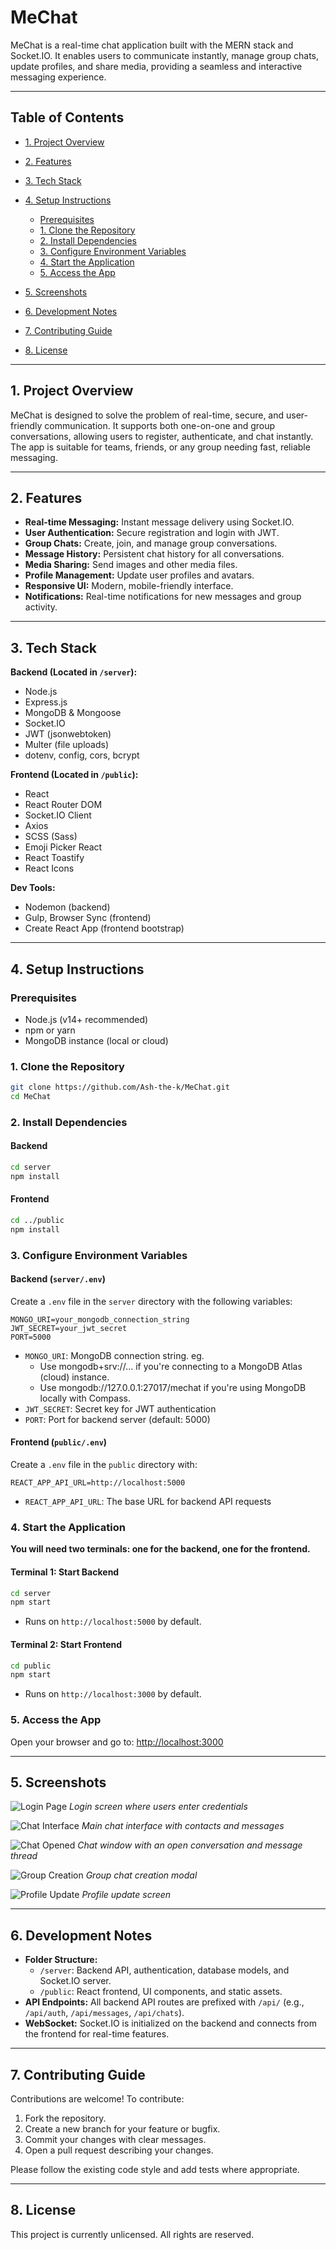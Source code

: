# MeChat

MeChat is a real-time chat application built with the MERN stack and Socket.IO. It enables users to communicate instantly, manage group chats, update profiles, and share media, providing a seamless and interactive messaging experience.

---

## Table of Contents

* [1. Project Overview](#1-project-overview)
* [2. Features](#2-features)
* [3. Tech Stack](#3-tech-stack)
* [4. Setup Instructions](#4-setup-instructions)

  * [Prerequisites](#prerequisites)
  * [1. Clone the Repository](#1-clone-the-repository)
  * [2. Install Dependencies](#2-install-dependencies)
  * [3. Configure Environment Variables](#3-configure-environment-variables)
  * [4. Start the Application](#4-start-the-application)
  * [5. Access the App](#5-access-the-app)
* [5. Screenshots](#5-screenshots)
* [6. Development Notes](#6-development-notes)
* [7. Contributing Guide](#7-contributing-guide)
* [8. License](#8-license)

---

## 1. Project Overview

MeChat is designed to solve the problem of real-time, secure, and user-friendly communication. It supports both one-on-one and group conversations, allowing users to register, authenticate, and chat instantly. The app is suitable for teams, friends, or any group needing fast, reliable messaging.

---

## 2. Features

- **Real-time Messaging:** Instant message delivery using Socket.IO.
- **User Authentication:** Secure registration and login with JWT.
- **Group Chats:** Create, join, and manage group conversations.
- **Message History:** Persistent chat history for all conversations.
- **Media Sharing:** Send images and other media files.
- **Profile Management:** Update user profiles and avatars.
- **Responsive UI:** Modern, mobile-friendly interface.
- **Notifications:** Real-time notifications for new messages and group activity.

---

## 3. Tech Stack

**Backend (Located in `/server`):**
- Node.js
- Express.js
- MongoDB & Mongoose
- Socket.IO
- JWT (jsonwebtoken)
- Multer (file uploads)
- dotenv, config, cors, bcrypt

**Frontend (Located in `/public`):**
- React
- React Router DOM
- Socket.IO Client
- Axios
- SCSS (Sass)
- Emoji Picker React
- React Toastify
- React Icons

**Dev Tools:**
- Nodemon (backend)
- Gulp, Browser Sync (frontend)
- Create React App (frontend bootstrap)

---

## 4. Setup Instructions

### Prerequisites

- Node.js (v14+ recommended)
- npm or yarn
- MongoDB instance (local or cloud)

### 1. Clone the Repository

```bash
git clone https://github.com/Ash-the-k/MeChat.git
cd MeChat
```

### 2. Install Dependencies

#### Backend

```bash
cd server
npm install
```

#### Frontend

```bash
cd ../public
npm install
```

### 3. Configure Environment Variables

#### Backend (`server/.env`)

Create a `.env` file in the `server` directory with the following variables:

```env
MONGO_URI=your_mongodb_connection_string
JWT_SECRET=your_jwt_secret
PORT=5000
```

- `MONGO_URI`: MongoDB connection string.
   eg.
   - Use mongodb+srv://... if you're connecting to a MongoDB Atlas (cloud) instance.
   - Use mongodb://127.0.0.1:27017/mechat if you're using MongoDB locally with Compass.
- `JWT_SECRET`: Secret key for JWT authentication
- `PORT`: Port for backend server (default: 5000)



#### Frontend (`public/.env`)

Create a `.env` file in the `public` directory with:

```env
REACT_APP_API_URL=http://localhost:5000
```

- `REACT_APP_API_URL`: The base URL for backend API requests

### 4. Start the Application

**You will need two terminals: one for the backend, one for the frontend.**

#### Terminal 1: Start Backend

```bash
cd server
npm start
```

- Runs on `http://localhost:5000` by default.

#### Terminal 2: Start Frontend

```bash
cd public
npm start
```

- Runs on `http://localhost:3000` by default.

### 5. Access the App

Open your browser and go to: [http://localhost:3000](http://localhost:3000)

---

## 5. Screenshots


![Login Page](screenshots/login.png)
*Login screen where users enter credentials*

![Chat Interface](screenshots/chat.png)
*Main chat interface with contacts and messages*

![Chat Opened](screenshots/chat_opened.png)
*Chat window with an open conversation and message thread*

![Group Creation](screenshots/group_create.png)
*Group chat creation modal*

![Profile Update](screenshots/profile_update.png)
*Profile update screen*

---

## 6. Development Notes

- **Folder Structure:**
  - `/server`: Backend API, authentication, database models, and Socket.IO server.
  - `/public`: React frontend, UI components, and static assets.
- **API Endpoints:** All backend API routes are prefixed with `/api/` (e.g., `/api/auth`, `/api/messages`, `/api/chats`).
- **WebSocket:** Socket.IO is initialized on the backend and connects from the frontend for real-time features.

---

## 7. Contributing Guide

Contributions are welcome! To contribute:

1. Fork the repository.
2. Create a new branch for your feature or bugfix.
3. Commit your changes with clear messages.
4. Open a pull request describing your changes.

Please follow the existing code style and add tests where appropriate.

---

## 8. License

This project is currently unlicensed. All rights are reserved.


